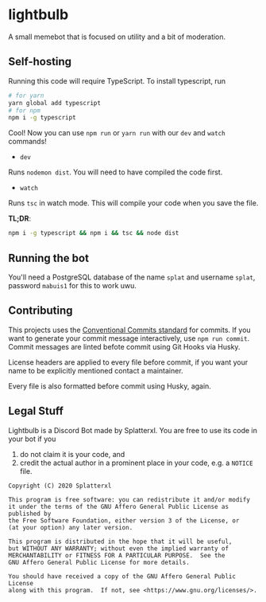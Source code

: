 # lightbulb

A small memebot that is focused on utility and a bit of moderation.

## Self-hosting

Running this code will require TypeScript. To install typescript, run

```bash
# for yarn
yarn global add typescript
# for npm
npm i -g typescript
```

Cool! Now you can use `npm run` or `yarn run` with our `dev` and `watch` commands!

- `dev`

Runs `nodemon dist`. You will need to have compiled the code first.

- `watch`

Runs `tsc` in watch mode. This will compile your code when you save the file.

**TL;DR**:

```bash
npm i -g typescript && npm i && tsc && node dist
```

## Running the bot

You'll need a PostgreSQL database of the name `splat` and username `splat`, password `mabuis1` for this to work uwu.

## Contributing

This projects uses the [Conventional Commits standard](https://www.conventionalcommits.org/en/v1.0.0/) for commits. If you want to generate your commit message interactively, use `npm run commit`. Commit messages are linted befote commit using Git Hooks via Husky.

License headers are applied to every file before commit, if you want your name to be explicitly mentioned contact a maintainer.

Every file is also formatted before commit using Husky, again.

## Legal Stuff

Lightbulb is a Discord Bot made by Splatterxl. You are free to use its code in your bot if you

1. do not claim it is your code, and
1. credit the actual author in a prominent place in your code, e.g. a `NOTICE` file.

```
Copyright (C) 2020 Splatterxl

This program is free software: you can redistribute it and/or modify
it under the terms of the GNU Affero General Public License as published by
the Free Software Foundation, either version 3 of the License, or
(at your option) any later version.

This program is distributed in the hope that it will be useful,
but WITHOUT ANY WARRANTY; without even the implied warranty of
MERCHANTABILITY or FITNESS FOR A PARTICULAR PURPOSE.  See the
GNU Affero General Public License for more details.

You should have received a copy of the GNU Affero General Public License
along with this program.  If not, see <https://www.gnu.org/licenses/>.
```
